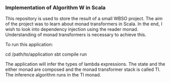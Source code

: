 ### Implementation of Algorithm W in Scala 

This repository is used to store the result of a small WBSO project. The
aim of the project was to learn about monad transformers in Scala. In the 
end, I wish to look into dependency injection using the reader monad. 
Understanding of monad transformers is necessary to achieve this. 

To run this application:

cd /path/to/application
sbt
compile
run

The application will infer the types of lambda expressions. The state and 
the either monad are composed and the monad transformer stack is called TI.
The inference algorithm runs in the TI monad.  

